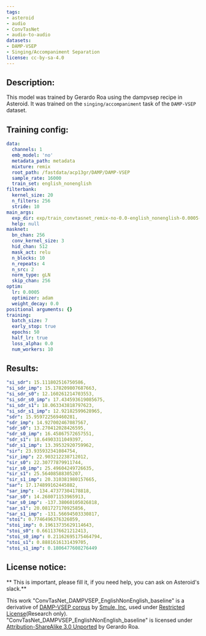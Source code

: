 ```yaml
---
tags:
- asteroid
- audio
- ConvTasNet
- audio-to-audio
datasets:
- DAMP-VSEP
- Singing/Accompaniment Separation
license: cc-by-sa-4.0
---
```



## Description:
This model was trained by Gerardo Roa using the dampvsep recipe in Asteroid.
It was trained on the `singing/accompaniment` task of the `DAMP-VSEP` dataset.


## Training config:
```yaml
data:
  channels: 1
  emb_model: 'no'
  metadata_path: metadata
  mixture: remix
  root_path: /fastdata/acp13gr/DAMP/DAMP-VSEP
  sample_rate: 16000
  train_set: english_nonenglish
filterbank:
  kernel_size: 20
  n_filters: 256
  stride: 10
main_args:
  exp_dir: exp/train_convtasnet_remix-no-0.0-english_nonenglish-0.0005-jade
  help: null
masknet:
  bn_chan: 256
  conv_kernel_size: 3
  hid_chan: 512
  mask_act: relu
  n_blocks: 10
  n_repeats: 4
  n_src: 2
  norm_type: gLN
  skip_chan: 256
optim:
  lr: 0.0005
  optimizer: adam
  weight_decay: 0.0
positional arguments: {}
training:
  batch_size: 7
  early_stop: true
  epochs: 50
  half_lr: true
  loss_alpha: 0.0
  num_workers: 10
```


## Results:
```yaml
"si_sdr": 15.111802516750586,
"si_sdr_imp": 15.178209807687663,
"si_sdr_s0": 12.160261214703553,
"si_sdr_s0_imp": 17.434593619085675,
"si_sdr_s1": 18.063343818797623,
"si_sdr_s1_imp": 12.92182599628965,
"sdr": 15.959722569460281,
"sdr_imp": 14.927002467087567,
"sdr_s0": 13.270412028426595,
"sdr_s0_imp": 16.45867572657551,
"sdr_s1": 18.64903311049397,
"sdr_s1_imp": 13.39532920759962,
"sir": 23.935932341084754,
"sir_imp": 22.903212238712012,
"sir_s0": 22.30777879911744,
"sir_s0_imp": 25.49604249726635,
"sir_s1": 25.56408588305207,
"sir_s1_imp": 20.310381980157665,
"sar": 17.174899162445882,
"sar_imp": -134.47377304178818,
"sar_s0": 14.268071153965913,
"sar_s0_imp": -137.38060105026818,
"sar_s1": 20.081727170925856,
"sar_s1_imp": -131.56694503330817,
"stoi": 0.7746496376326059,
"stoi_imp": 0.19613735629114643,
"stoi_s0": 0.6611376621212413,
"stoi_s0_imp": 0.21162695175464794,
"stoi_s1": 0.8881616131439705,
"stoi_s1_imp": 0.1806477608276449
```


## License notice:

** This is important, please fill it, if you need help, you can ask on Asteroid's slack.**

This work "ConvTasNet_DAMPVSEP_EnglishNonEnglish_baseline"
is a derivative of [DAMP-VSEP corpus](https://zenodo.org/record/3553059) by
[Smule, Inc](https://www.smule.com/),
used under [Restricted License](https://zenodo.org/record/3553059)(Research only).
"ConvTasNet_DAMPVSEP_EnglishNonEnglish_baseline"
is licensed under [Attribution-ShareAlike 3.0 Unported](https://creativecommons.org/licenses/by-sa/3.0/)
by Gerardo Roa.
